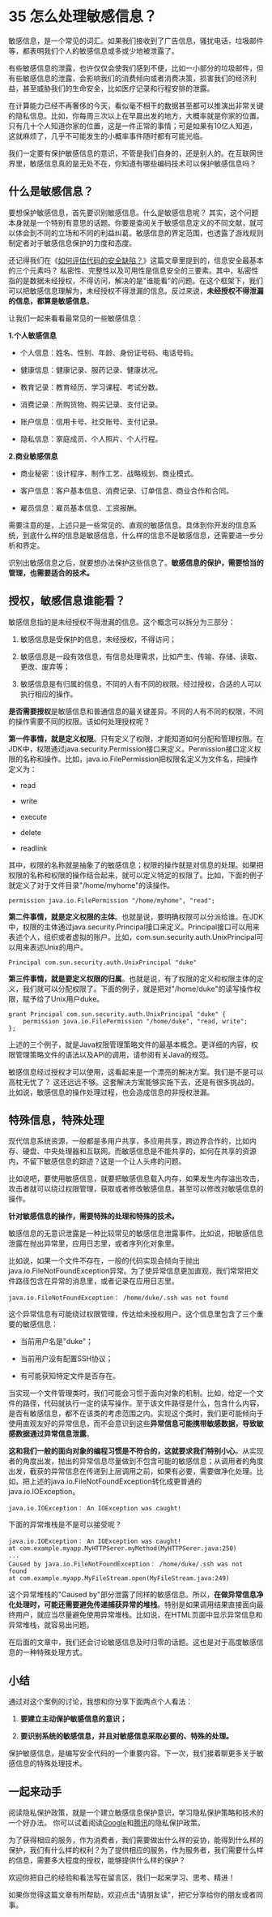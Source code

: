 # 35 怎么处理敏感信息？

敏感信息，是一个常见的词汇。如果我们接收到了广告信息，骚扰电话，垃圾邮件等，都表明我们个人的敏感信息或多或少地被泄露了。

有些敏感信息的泄露，也许仅仅会使我们感到不便，比如一小部分的垃圾邮件，但有些敏感信息的泄露，会影响我们的消费倾向或者消费决策，损害我们的经济利益，甚至威胁我们的生命安全，比如医疗记录和行程安排的泄露。

在计算能力已经不再奢侈的今天，看似毫不相干的数据甚至都可以推演出非常关键的隐私信息。比如，你每周三次以上在早晨出发的地方，大概率就是你家的位置。只有几十个人知道你家的位置，这是一件正常的事情；可是如果有10亿人知道，这就麻烦了，几乎不可能发生的小概率事件随时都有可能光临。

我们一定要有保护敏感信息的意识，不管是我们自身的，还是别人的。在互联网世界里，敏感信息真的是无处不在，你知道有哪些编码技术可以保护敏感信息吗？

## 什么是敏感信息？

要想保护敏感信息，首先要识别敏感信息。什么是敏感信息呢？
其实，这个问题本身就是一个特别有意思的话题。你要是查阅关于敏感信息定义的不同文献，就可以体会到不同的立场和不同的利益纠葛。敏感信息的界定范围，也透露了游戏规则制定者对于敏感信息保护的力度和态度。

还记得我们在《[如何评估代码的安全缺陷？](https://time.geekbang.org/column/article/86204)》这篇文章里提到的，信息安全最基本的三个元素吗？
私密性、完整性以及可用性是信息安全的三要素。其中，私密性指的是数据未经授权，不得访问，解决的是"谁能看"的问题。在这个框架下，我们可以把敏感信息理解为，未经授权不得泄漏的信息。反过来说，**未经授权不得泄漏的信息，都算是敏感信息**。

让我们一起来看看最常见的一些敏感信息：

**1.个人敏感信息**

-   个人信息：姓名、性别、年龄、身份证号码、电话号码。

-   健康信息：健康记录、服药记录、健康状况。

-   教育记录：教育经历、学习课程、考试分数。

-   消费记录：所购货物、购买记录、支付记录。

-   账户信息：信用卡号、社交账号、支付记录。

-   隐私信息：家庭成员、个人照片、个人行程。

**2.商业敏感信息**

-   商业秘密：设计程序、制作工艺、战略规划、商业模式。

-   客户信息：客户基本信息、消费记录、订单信息、商业合作和合同。

-   雇员信息：雇员基本信息、工资报酬。

需要注意的是，上述只是一些常见的、直观的敏感信息。具体到你开发的信息系统，到底什么样的信息是敏感信息，什么样的信息不是敏感信息，还需要进一步分析和界定。

识别出敏感信息之后，就要想办法保护这些信息了。**敏感信息的保护，需要恰当的管理，也需要适合的技术。**

## 授权，敏感信息谁能看？

敏感信息指的是未经授权不得泄漏的信息。这个概念可以拆分为三部分：

1.  敏感信息是受保护的信息，未经授权，不得访问；

2.  敏感信息是一段有效信息，有信息处理需求，比如产生、传输、存储、读取、更改、废弃等；

3.  敏感信息是有归属的信息，不同的人有不同的权限。经过授权，合适的人可以执行相应的操作。

**是否需要授权**是敏感信息和普通信息的最关键差异。不同的人有不同的权限，不同的操作需要不同的权限。该如何处理授权呢？

**第一件事情，就是定义权限**。只有定义了权限，才能知道如何分配和管理权限。在JDK中，权限通过java.security.Permission接口来定义。Permission接口定义权限的名称和操作。比如，java.io.FilePermission把权限名定义为文件名，把操作定义为：

-   read

-   write

-   execute

-   delete

-   readlink

其中，权限的名称就是抽象了的敏感信息；权限的操作就是对信息的处理。如果把权限的名称和权限的操作结合起来，就可以定义特定的权限了。比如，下面的例子就定义了对于文件目录"/home/myhome"的读操作。

    permission java.io.FilePermission "/home/myhome", "read";

**第二件事情，就是定义权限的主体**。也就是说，要明确权限可以分派给谁。在JDK中，权限的主体通过java.security.Principal接口来定义。Principal接口可以用来表述个人，组织或者虚拟的账户。比如，com.sun.security.auth.UnixPrincipal可以用来表述Unix的用户。

    Principal com.sun.security.auth.UnixPrincipal "duke"

**第三件事情，就是要定义权限的归属**。也就是说，有了权限的定义和权限主体的定义，我们就可以分配权限了。下面的例子，就是把对"/home/duke"的读写操作权限，赋予给了Unix用户duke。

    grant Principal com.sun.security.auth.UnixPrincipal "duke" {
        permission java.io.FilePermission "/home/duke", "read, write";
    };

上述的三个例子，就是Java权限管理策略文件的最基本概念。更详细的内容，权限管理策略文件的语法以及API的调用，请参阅有关Java的规范。

敏感信息经过授权才可以使用，这看起来是一个漂亮的解决方案。我们是不是可以高枕无忧了？
这还远远不够。这套解决方案能够实施下去，还是有很多挑战的。比如说，敏感信息的操作处理过程，也会造成信息的非授权泄漏。

## 特殊信息，特殊处理

现代信息系统资源，一般都是多用户共享，多应用共享，跨边界合作的，比如内存、硬盘、中央处理器和互联网。而敏感信息是不能共享的，如何在共享的资源内，不留下敏感信息的踪迹？这是一个让人头疼的问题。

比如说吧，要使用敏感信息，就要把敏感信息载入内存，如果发生内存溢出攻击，攻击者就可以绕过权限管理，获取或者修改敏感信息，甚至可以修改对敏感信息的操作。

**针对敏感信息的操作，需要特殊的处理和特殊的技术。**

敏感信息的无意识泄露是一种比较常见的敏感信息泄露事件。比如说，把敏感信息泄露在抛出异常里，应用日志里，或者序列化对象里。

比如说，如果一个文件不存在，一般的代码实现会倾向于抛出java.io.FileNotFoundException异常。为了使异常信息更加直观，我们常常把文件路径包含在异常的消息里，或者记录在应用日志里。

    java.io.FileNotFoundException： /home/duke/.ssh was not found

这个异常信息有可能绕过权限管理，传达给未授权用户。这个信息里包含了三个重要的敏感信息：

-   当前用户名是"duke"；

-   当前用户没有配置SSH协议；

-   有可能获知特定文件是否存在。

当实现一个文件管理类时，我们可能会习惯于面向对象的机制。比如，给定一个文件的路径，代码就执行一定的读写操作。至于该文件路径是什么，包含什么内容，是否有敏感信息，都不在该类的考虑范围之内。实现这个类时，我们更可能倾向于使用直观友好的异常信息，而不会意识到这些**异常信息可能携带敏感数据，导致敏感数据通过异常信息泄露**。

**这和我们一般的面向对象的编程习惯是不符合的，这就要求我们特别小心**。从实现者的角度出发，抛出的异常信息尽量做到不包含可能的敏感信息；从调用者的角度出发，截获的异常信息在传递到上层调用之前，如果有必要，需要做净化处理。比如，把上述的java.io.FileNotFoundException转化成更普通的java.io.IOException。

    java.io.IOException： An IOException was caught!

下面的异常堆栈是不是可以接受呢？

    java.io.IOException： An IOException was caught!
    at com.example.myapp.MyHTTPSerer.myMethod(MyHTTPSerer.java:250)
    ...
    Caused by java.io.FileNotFoundException： /home/duke/.ssh was not found
    at com.example.myapp.MyFileStream.open(MyFileStream.java:249)

这个异常堆栈的"Caused
by"部分泄露了同样的敏感信息。所以，**在做异常信息净化处理时，可能还需要避免传递捕获异常的堆栈**。特别是如果调用结果直接面向最终用户，就应当尽量避免使用异常堆栈。比如说，在HTML页面中显示异常信息和异常堆栈，就容易出问题。

在后面的文章中，我们还会讨论敏感信息及时归零的话题。这也是对于高度敏感信息的一种特殊处理方式。

## 小结

通过对这个案例的讨论，我想和你分享下面两点个人看法：

1.  **要建立主动保护敏感信息的意识；**

2.  **要识别系统的敏感信息，并且对敏感信息采取必要的、特殊的处理。**

保护敏感信息，是编写安全代码的一个重要内容。下一次，我们接着聊更多关于敏感信息的特殊处理技术。

## 一起来动手

阅读隐私保护政策，就是一个建立敏感信息保护意识，学习隐私保护策略和技术的一个好办法。
你可以试着阅读[Google](https://policies.google.com/privacy)和[腾讯](https://privacy.qq.com/)的隐私保护政策。

为了获得相应的服务，作为消费者，我们需要做出什么样的妥协，能得到什么样的保护，我们有什么样的权利？为了提供相应的服务，作为服务者，我们需要什么样的信息，需要多大程度的授权，能够提供什么样的保护？

欢迎你把自己的经验和看法写在留言区，我们一起来学习、思考、精进！

如果你觉得这篇文章有所帮助，欢迎点击"请朋友读"，把它分享给你的朋友或者同事。

